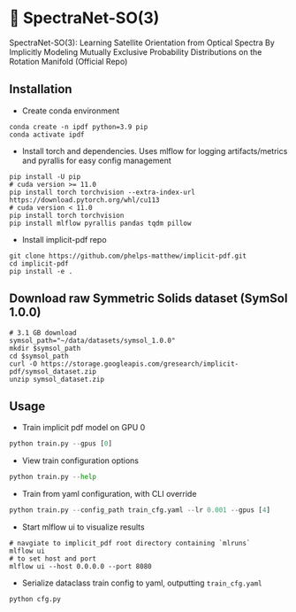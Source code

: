 # &#127922; SpectraNet-SO(3)
SpectraNet-SO(3): Learning Satellite Orientation from Optical Spectra By Implicitly Modeling Mutually Exclusive Probability Distributions on the Rotation Manifold (Official Repo)

## Installation
* Create conda environment
```
conda create -n ipdf python=3.9 pip
conda activate ipdf
```
* Install torch and dependencies. Uses mlflow for logging artifacts/metrics and pyrallis for easy config management
```
pip install -U pip
# cuda version >= 11.0
pip install torch torchvision --extra-index-url https://download.pytorch.org/whl/cu113
# cuda version < 11.0
pip install torch torchvision
pip install mlflow pyrallis pandas tqdm pillow
```

* Install implicit-pdf repo
```
git clone https://github.com/phelps-matthew/implicit-pdf.git
cd implicit-pdf
pip install -e .
```

## Download raw Symmetric Solids dataset (SymSol 1.0.0)
```
# 3.1 GB download
symsol_path="~/data/datasets/symsol_1.0.0"
mkdir $symsol_path
cd $symsol_path
curl -O https://storage.googleapis.com/gresearch/implicit-pdf/symsol_dataset.zip
unzip symsol_dataset.zip
```

## Usage
* Train implicit pdf model on GPU 0
```python
python train.py --gpus [0]
```
* View train configuration options
```python
python train.py --help
```
* Train from yaml configuration, with CLI override
```python
python train.py --config_path train_cfg.yaml --lr 0.001 --gpus [4]
```
* Start mlflow ui to visualize results
```
# navgiate to implicit_pdf root directory containing `mlruns`
mlflow ui
# to set host and port
mlflow ui --host 0.0.0.0 --port 8080
```
* Serialize dataclass train config to yaml, outputting `train_cfg.yaml`
```python
python cfg.py
```
